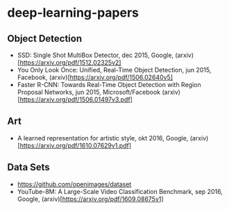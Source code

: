 # deep-learning-papers

## Object Detection
* SSD: Single Shot MultiBox Detector, dec 2015, Google, (arxiv)[https://arxiv.org/pdf/1512.02325v2]
* You Only Look Once: Unified, Real-Time Object Detection, jun 2015, Facebook, (arxiv)[https://arxiv.org/pdf/1506.02640v5]
* Faster R-CNN: Towards Real-Time Object Detection with Region Proposal Networks, jun 2015, Microsoft/Facebook (arxiv)[https://arxiv.org/pdf/1506.01497v3.pdf]

## Art
* A learned representation for artistic style, okt 2016, Google, (arxiv)[https://arxiv.org/pdf/1610.07629v1.pdf]

## Data Sets
* https://github.com/openimages/dataset
* YouTube-8M: A Large-Scale Video Classification Benchmark, sep 2016, Google, (arxiv)[https://arxiv.org/pdf/1609.08675v1]
